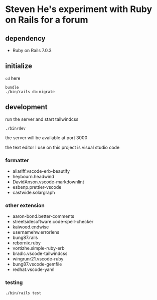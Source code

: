 # Steven He's experiment with Ruby on Rails for a forum

## dependency

- Ruby on Rails 7.0.3

## initialize

`cd` here

```shell
bundle
./bin/rails db:migrate
```

## development

run the server and start tailwindcss

```shell
./bin/dev
```

the server will be available at port 3000

the text editor I use on this project is visual studio code

### formatter

- aliariff.vscode-erb-beautify
- heybourn.headwind
- DavidAnson.vscode-markdownlint
- esbenp.prettier-vscode
- castwide.solargraph

### other extension

- aaron-bond.better-comments
- streetsidesoftware.code-spell-checker
- kaiwood.endwise
- usernamehw.errorlens
- bung87.rails
- rebornix.ruby
- vortizhe.simple-ruby-erb
- bradlc.vscode-tailwindcss
- wingrunr21.vscode-ruby
- bung87.vscode-gemfile
- redhat.vscode-yaml

### testing

```shell
./bin/rails test
```
